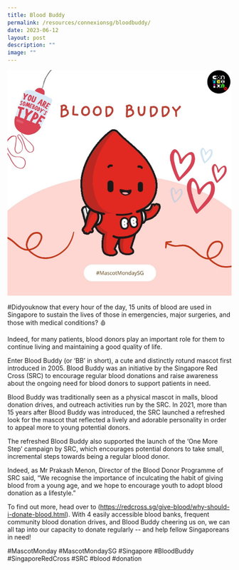 ```yaml
---
title: Blood Buddy
permalink: /resources/connexionsg/bloodbuddy/
date: 2023-06-12
layout: post
description: ""
image: ""
---
```

![](/images/connexionsg/2023/blood%20buddy.PNG)

#Didyouknow that every hour of the day, 15 units of blood are used in Singapore to sustain the lives of those in emergencies, major surgeries, and those with medical conditions? 🩸

Indeed, for many patients, blood donors play an important role for them to continue living and maintaining a good quality of life.

Enter Blood Buddy (or ‘BB’ in short), a cute and distinctly rotund mascot first introduced in 2005. Blood Buddy was an initiative by the Singapore Red Cross (SRC) to encourage regular blood donations and raise awareness about the ongoing need for blood donors to support patients in need.

Blood Buddy was traditionally seen as a physical mascot in malls, blood donation drives, and outreach activities run by the SRC. In 2021, more than 15 years after Blood Buddy was introduced, the SRC launched a refreshed look for the mascot that reflected a lively and adorable personality in order to appeal more to young potential donors.

The refreshed Blood Buddy also supported the launch of the ‘One More Step’ campaign by SRC, which encourages potential donors to take small, incremental steps towards being a regular blood donor.

Indeed, as Mr Prakash Menon, Director of the Blood Donor Programme of SRC said, “We recognise the importance of inculcating the habit of giving blood from a young age, and we hope to encourage youth to adopt blood donation as a lifestyle.”

To find out more, head over to (https://redcross.sg/give-blood/why-should-i-donate-blood.html). With 4 easily accessible blood banks, frequent community blood donation drives, and Blood Buddy cheering us on, we can all tap into our capacity to donate regularly -- and help fellow Singaporeans in need!

#MascotMonday #MascotMondaySG #Singapore #BloodBuddy #SingaporeRedCross #SRC #blood #donation